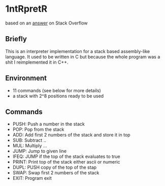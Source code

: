 # 1ntRpretR

based on an [answer](https://stackoverflow.com/questions/6887471/how-would-i-go-about-writing-an-interpreter-in-c) on Stack Overflow

## Briefly

This is an interpreter implementation for a stack based assembly-like language. It used to be written in C but because the whole program was a shit I reimplemented it in C++.

## Environment
* 11 commands (see below for more details)
* a stack with 2^8 positions ready to be used

## Commands
* PUSH:     Push a number in the stack
* POP:      Pop from the stack
* ADD:      Add first 2 numbers of the stack and store it in top
* SUB:      Subtract ..
* MUL:      Multiply ...
* JUMP:     Jump to given line
* IFEQ:     JUMP if the top of the stack evaluates to true
* PRINT:    Print top of the stack either ascii or numeric
* DUPL:     PUSH copy of the top of the stap
* SWAP:     Swap first 2 numbers of the stack
* EXIT:     Program exit
